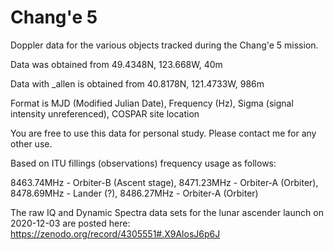 # Chang'e 5

Doppler data for the various objects tracked during the Chang'e 5 mission.  

Data was obtained from 49.4348N, 123.668W, 40m

Data with _allen is obtained from 40.8178N, 121.4733W, 986m

Format is MJD (Modified Julian Date), Frequency (Hz), Sigma (signal intensity unreferenced), COSPAR site location

You are free to use this data for personal study.  Please contact me for any other use.

Based on ITU fillings (observations) frequency usage as follows:

8463.74MHz - Orbiter-B (Ascent stage),
8471.23MHz - Orbiter-A (Orbiter),
8478.69MHz - Lander (?),
8486.27MHz - Orbiter-A (Orbiter)

The raw IQ and Dynamic Spectra data sets for the lunar ascender launch on 2020-12-03 are posted here:
https://zenodo.org/record/4305551#.X9AlosJ6p6J
